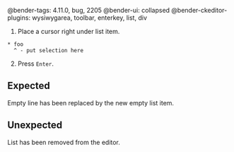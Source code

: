 @bender-tags: 4.11.0, bug, 2205
@bender-ui: collapsed
@bender-ckeditor-plugins: wysiwygarea, toolbar, enterkey, list, div

1. Place a cursor right under list item.

```
* foo
  ^ - put selection here 
```

2. Press `Enter`.

## Expected

Empty line has been replaced by the new empty list item.

## Unexpected

List has been removed from the editor.
